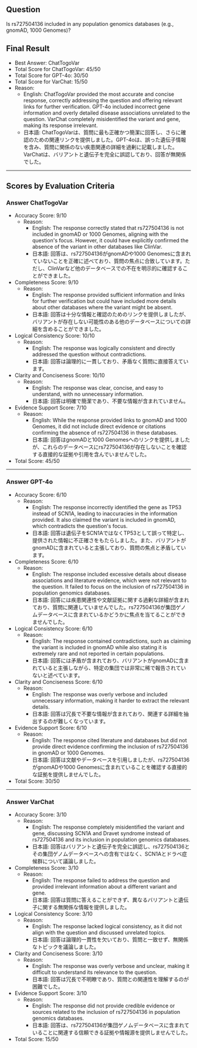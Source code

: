 ## Question

Is rs727504136 included in any population genomics databases (e.g., gnomAD, 1000 Genomes)?

## Final Result

- Best Answer: ChatTogoVar
- Total Score for ChatTogoVar: 45/50
- Total Score for GPT-4o: 30/50
- Total Score for VarChat: 15/50
- Reason:
  - English: ChatTogoVar provided the most accurate and concise response, correctly addressing the question and offering relevant links for further verification. GPT-4o included incorrect gene information and overly detailed disease associations unrelated to the question. VarChat completely misidentified the variant and gene, making its response irrelevant.
  - 日本語: ChatTogoVarは、質問に最も正確かつ簡潔に回答し、さらに確認のための関連リンクを提供しました。GPT-4oは、誤った遺伝子情報を含み、質問に関係のない疾患関連の詳細を過剰に記載しました。VarChatは、バリアントと遺伝子を完全に誤認しており、回答が無関係でした。

---

## Scores by Evaluation Criteria

### Answer ChatTogoVar
- Accuracy Score: 9/10
  - Reason: 
    - English: The response correctly stated that rs727504136 is not included in gnomAD or 1000 Genomes, aligning with the question's focus. However, it could have explicitly confirmed the absence of the variant in other databases like ClinVar.
    - 日本語: 回答は、rs727504136がgnomADや1000 Genomesに含まれていないことを正確に述べており、質問の焦点に合致しています。ただし、ClinVarなど他のデータベースでの不在を明示的に確認することができました。
- Completeness Score: 9/10
  - Reason: 
    - English: The response provided sufficient information and links for further verification but could have included more details about other databases where the variant might be absent.
    - 日本語: 回答は十分な情報と確認のためのリンクを提供しましたが、バリアントが存在しない可能性のある他のデータベースについての詳細を含めることができました。
- Logical Consistency Score: 10/10
  - Reason: 
    - English: The response was logically consistent and directly addressed the question without contradictions.
    - 日本語: 回答は論理的に一貫しており、矛盾なく質問に直接答えています。
- Clarity and Conciseness Score: 10/10
  - Reason: 
    - English: The response was clear, concise, and easy to understand, with no unnecessary information.
    - 日本語: 回答は明確で簡潔であり、不要な情報が含まれていません。
- Evidence Support Score: 7/10
  - Reason: 
    - English: While the response provided links to gnomAD and 1000 Genomes, it did not include direct evidence or citations confirming the absence of rs727504136 in these databases.
    - 日本語: 回答はgnomADと1000 Genomesへのリンクを提供しましたが、これらのデータベースにrs727504136が存在しないことを確認する直接的な証拠や引用を含んでいませんでした。
- Total Score: 45/50

---

### Answer GPT-4o
- Accuracy Score: 6/10
  - Reason: 
    - English: The response incorrectly identified the gene as TP53 instead of SCN1A, leading to inaccuracies in the information provided. It also claimed the variant is included in gnomAD, which contradicts the question's focus.
    - 日本語: 回答は遺伝子をSCN1AではなくTP53として誤って特定し、提供された情報に不正確さをもたらしました。また、バリアントがgnomADに含まれていると主張しており、質問の焦点と矛盾しています。
- Completeness Score: 6/10
  - Reason: 
    - English: The response included excessive details about disease associations and literature evidence, which were not relevant to the question. It failed to focus on the inclusion of rs727504136 in population genomics databases.
    - 日本語: 回答には疾患関連性や文献証拠に関する過剰な詳細が含まれており、質問に関連していませんでした。rs727504136が集団ゲノムデータベースに含まれているかどうかに焦点を当てることができませんでした。
- Logical Consistency Score: 6/10
  - Reason: 
    - English: The response contained contradictions, such as claiming the variant is included in gnomAD while also stating it is extremely rare and not reported in certain populations.
    - 日本語: 回答には矛盾が含まれており、バリアントがgnomADに含まれていると主張しながら、特定の集団では非常に稀で報告されていないと述べています。
- Clarity and Conciseness Score: 6/10
  - Reason: 
    - English: The response was overly verbose and included unnecessary information, making it harder to extract the relevant details.
    - 日本語: 回答は冗長で不要な情報が含まれており、関連する詳細を抽出するのが難しくなっています。
- Evidence Support Score: 6/10
  - Reason: 
    - English: The response cited literature and databases but did not provide direct evidence confirming the inclusion of rs727504136 in gnomAD or 1000 Genomes.
    - 日本語: 回答は文献やデータベースを引用しましたが、rs727504136がgnomADや1000 Genomesに含まれていることを確認する直接的な証拠を提供しませんでした。
- Total Score: 30/50

---

### Answer VarChat
- Accuracy Score: 3/10
  - Reason: 
    - English: The response completely misidentified the variant and gene, discussing SCN1A and Dravet syndrome instead of rs727504136 and its inclusion in population genomics databases.
    - 日本語: 回答はバリアントと遺伝子を完全に誤認し、rs727504136とその集団ゲノムデータベースへの含有ではなく、SCN1Aとドラベ症候群について議論しました。
- Completeness Score: 3/10
  - Reason: 
    - English: The response failed to address the question and provided irrelevant information about a different variant and gene.
    - 日本語: 回答は質問に答えることができず、異なるバリアントと遺伝子に関する無関係な情報を提供しました。
- Logical Consistency Score: 3/10
  - Reason: 
    - English: The response lacked logical consistency, as it did not align with the question and discussed unrelated topics.
    - 日本語: 回答は論理的一貫性を欠いており、質問と一致せず、無関係なトピックを議論しました。
- Clarity and Conciseness Score: 3/10
  - Reason: 
    - English: The response was overly verbose and unclear, making it difficult to understand its relevance to the question.
    - 日本語: 回答は冗長で不明瞭であり、質問との関連性を理解するのが困難でした。
- Evidence Support Score: 3/10
  - Reason: 
    - English: The response did not provide credible evidence or sources related to the inclusion of rs727504136 in population genomics databases.
    - 日本語: 回答は、rs727504136が集団ゲノムデータベースに含まれていることに関連する信頼できる証拠や情報源を提供しませんでした。
- Total Score: 15/50